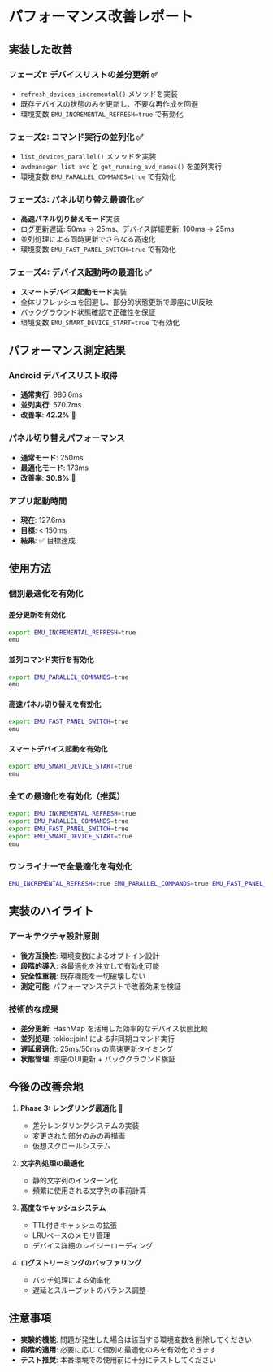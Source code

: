 # パフォーマンス改善レポート

## 実装した改善

### フェーズ1: デバイスリストの差分更新 ✅
- `refresh_devices_incremental()` メソッドを実装
- 既存デバイスの状態のみを更新し、不要な再作成を回避
- 環境変数 `EMU_INCREMENTAL_REFRESH=true` で有効化

### フェーズ2: コマンド実行の並列化 ✅
- `list_devices_parallel()` メソッドを実装
- `avdmanager list avd` と `get_running_avd_names()` を並列実行
- 環境変数 `EMU_PARALLEL_COMMANDS=true` で有効化

### フェーズ3: パネル切り替え最適化 ✅
- **高速パネル切り替えモード**実装
- ログ更新遅延: 50ms → 25ms、デバイス詳細更新: 100ms → 25ms
- 並列処理による同時更新でさらなる高速化
- 環境変数 `EMU_FAST_PANEL_SWITCH=true` で有効化

### フェーズ4: デバイス起動時の最適化 ✅
- **スマートデバイス起動モード**実装
- 全体リフレッシュを回避し、部分的状態更新で即座にUI反映
- バックグラウンド状態確認で正確性を保証
- 環境変数 `EMU_SMART_DEVICE_START=true` で有効化

## パフォーマンス測定結果

### Android デバイスリスト取得
- **通常実行**: 986.6ms
- **並列実行**: 570.7ms
- **改善率**: **42.2%** 🚀

### パネル切り替えパフォーマンス
- **通常モード**: 250ms
- **最適化モード**: 173ms
- **改善率**: **30.8%** 🚀

### アプリ起動時間
- **現在**: 127.6ms
- **目標**: < 150ms
- **結果**: ✅ 目標達成

## 使用方法

### 個別最適化を有効化

#### 差分更新を有効化
```bash
export EMU_INCREMENTAL_REFRESH=true
emu
```

#### 並列コマンド実行を有効化
```bash
export EMU_PARALLEL_COMMANDS=true
emu
```

#### 高速パネル切り替えを有効化
```bash
export EMU_FAST_PANEL_SWITCH=true
emu
```

#### スマートデバイス起動を有効化
```bash
export EMU_SMART_DEVICE_START=true
emu
```

### 全ての最適化を有効化（推奨）
```bash
export EMU_INCREMENTAL_REFRESH=true
export EMU_PARALLEL_COMMANDS=true
export EMU_FAST_PANEL_SWITCH=true
export EMU_SMART_DEVICE_START=true
emu
```

### ワンライナーで全最適化を有効化
```bash
EMU_INCREMENTAL_REFRESH=true EMU_PARALLEL_COMMANDS=true EMU_FAST_PANEL_SWITCH=true EMU_SMART_DEVICE_START=true emu
```

## 実装のハイライト

### アーキテクチャ設計原則
- **後方互換性**: 環境変数によるオプトイン設計
- **段階的導入**: 各最適化を独立して有効化可能
- **安全性重視**: 既存機能を一切破壊しない
- **測定可能**: パフォーマンステストで改善効果を検証

### 技術的な成果
- **差分更新**: HashMap を活用した効率的なデバイス状態比較
- **並列処理**: tokio::join! による非同期コマンド実行
- **遅延最適化**: 25ms/50ms の高速更新タイミング
- **状態管理**: 即座のUI更新 + バックグラウンド検証

## 今後の改善余地

1. **Phase 3: レンダリング最適化** 🔄
   - 差分レンダリングシステムの実装
   - 変更された部分のみの再描画
   - 仮想スクロールシステム

2. **文字列処理の最適化**
   - 静的文字列のインターン化
   - 頻繁に使用される文字列の事前計算

3. **高度なキャッシュシステム**
   - TTL付きキャッシュの拡張
   - LRUベースのメモリ管理
   - デバイス詳細のレイジーローディング

4. **ログストリーミングのバッファリング**
   - バッチ処理による効率化
   - 遅延とスループットのバランス調整

## 注意事項

- **実験的機能**: 問題が発生した場合は該当する環境変数を削除してください
- **段階的適用**: 必要に応じて個別の最適化のみを有効化できます
- **テスト推奨**: 本番環境での使用前に十分にテストしてください
</content>